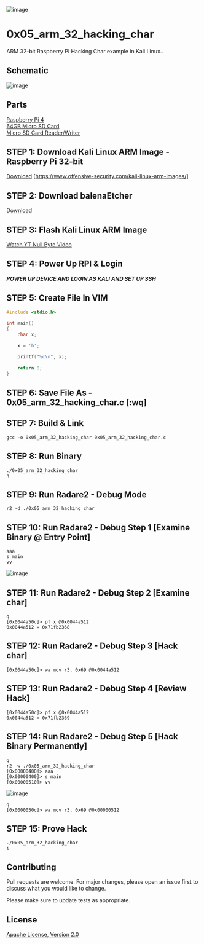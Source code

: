![image](https://github.com/mytechnotalent/0x05_arm_32_hacking_char/blob/main/RPI32AAHC.png?raw=true)

# 0x05_arm_32_hacking_char
ARM 32-bit Raspberry Pi Hacking Char example in Kali Linux..

## Schematic
![image](https://github.com/mytechnotalent/0x05_arm_32_hacking_char/blob/main/schematic.png?raw=true)

## Parts
[Raspberry Pi 4](https://www.adafruit.com/product/4292)<br>
[64GB Micro SD Card](https://www.amazon.com/SDSDQUA-064G-A11-Professional-MicroSDXC-formatted-recording/dp/106171327X)<br>
[Micro SD Card Reader/Writer](https://www.amazon.com/uni-Adapter-Supports-Compatible-MacBook/dp/B081VHSB2V)

## STEP 1: Download Kali Linux ARM Image - Raspberry Pi 32-bit
[Download](https://images.kali.org/arm-images/kali-linux-2020.4-rpi4-nexmon.img.xz) [https://www.offensive-security.com/kali-linux-arm-images/]

## STEP 2: Download balenaEtcher
[Download](https://www.balena.io/etcher)

## STEP 3: Flash Kali Linux ARM Image
[Watch YT Null Byte Video](https://www.youtube.com/watch?v=Jquf9BDm4iU&t=493s)

## STEP 4: Power Up RPI & Login
***POWER UP DEVICE AND LOGIN AS KALI AND SET UP SSH***

## STEP 5: Create File In VIM
```c
#include <stdio.h>

int main()
{
    char x;

    x = 'h';

    printf("%c\n", x);

    return 0;
}
```

## STEP 6: Save File As - 0x05_arm_32_hacking_char.c [:wq]

## STEP 7: Build & Link
```
gcc -o 0x05_arm_32_hacking_char 0x05_arm_32_hacking_char.c
```

## STEP 8: Run Binary
```
./0x05_arm_32_hacking_char
h
```

## STEP 9: Run Radare2 - Debug Mode
```
r2 -d ./0x05_arm_32_hacking_char
```

## STEP 10: Run Radare2 - Debug Step 1 [Examine Binary @ Entry Point]
```
aaa
s main
vv
```
![image](https://github.com/mytechnotalent/0x05_arm_32_hacking_char/blob/main/1.png?raw=true)

## STEP 11: Run Radare2 - Debug Step 2 [Examine char]
```
q
[0x0044a50c]> pf x @0x0044a512
0x0044a512 = 0x71fb2368
```

## STEP 12: Run Radare2 - Debug Step 3 [Hack char]
```
[0x0044a50c]> wa mov r3, 0x69 @0x0044a512
```

## STEP 13: Run Radare2 - Debug Step 4 [Review Hack]
```
[0x0044a50c]> pf x @0x0044a512
0x0044a512 = 0x71fb2369
```

## STEP 14: Run Radare2 - Debug Step 5 [Hack Binary Permanently]
```
q
r2 -w ./0x05_arm_32_hacking_char
[0x00000400]> aaa
[0x00000400]> s main
[0x00000510]> vv
```
![image](https://github.com/mytechnotalent/0x05_arm_32_hacking_char/blob/main/2.png?raw=true)
```
q
[0x0000050c]> wa mov r3, 0x69 @0x00000512
```

## STEP 15: Prove Hack
```
./0x05_arm_32_hacking_char
i
```

## Contributing
Pull requests are welcome. For major changes, please open an issue first to discuss what you would like to change.

Please make sure to update tests as appropriate.

## License
[Apache License, Version 2.0](https://www.apache.org/licenses/LICENSE-2.0)
